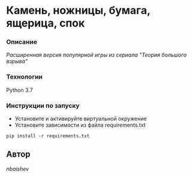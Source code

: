 # Камень, ножницы, бумага, ящерица, спок
### Описание
*Расширенная версия популярной игры из сериала "Теория большого взрыва"*
### Технологии
Python 3.7
### Инструкции по запуску
- Установите и активируйте виртуальной окружение
- Установите зависимости из файла requirements.txt
```
pip install -r requirements.txt
```
## Автор
_nbaishev_